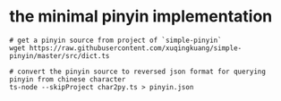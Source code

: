 # the minimal pinyin implementation

```shell
# get a pinyin source from project of `simple-pinyin`
wget https://raw.githubusercontent.com/xuqingkuang/simple-pinyin/master/src/dict.ts

# convert the pinyin source to reversed json format for querying pinyin from chinese character
ts-node --skipProject char2py.ts > pinyin.json
```
